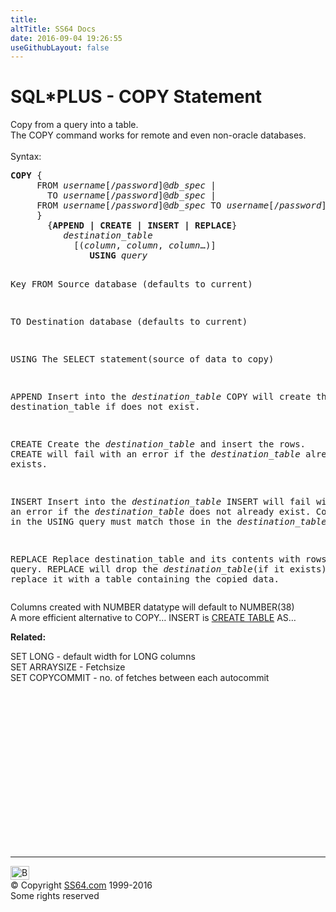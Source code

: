 ```yaml
---
title:
altTitle: SS64 Docs
date: 2016-09-04 19:26:55
useGithubLayout: false
---
```

<!-- #BeginLibraryItem "/Library/head_orasyntax.lbi" --><!-- #EndLibraryItem --><h1>SQL*PLUS - COPY Statement </h1> 
<p>Copy from a query into a table. <br>
  The COPY command works for remote and even non-oracle databases.<br>
  <br>
  Syntax:</p>
<pre><b>COPY</b> {
     FROM <i>username</i>[/<i>password</i>]@<i>db_spec</i> |
       TO <i>username</i>[/<i>password</i>]@<i>db_spec</i> |
     FROM <i>username</i>[/<i>password</i>]@<i>db_spec</i> TO <i>username</i>[/<i>password</i>]@<i>db_spec</i>
     }
       {<b>APPEND | CREATE | INSERT | REPLACE</b>}
          <i>destination_table</i> 
            [(<i>column</i>, <i>column</i>, <i>column</i>…)]
               <b>USING</b> <i>query</i>
 
Key
 FROM       Source database (defaults to current)

 TO         Destination database (defaults to current)

 USING      The SELECT statement(source of data to copy)

 APPEND     Insert into the <i>destination_table</i>
            COPY will create the destination_table if does not exist.

 CREATE     Create the <i>destination_table</i> and insert the rows.
            CREATE will fail with an error if the <i>destination_table</i> already exists.

 INSERT     Insert into the <i>destination_table</i>
            INSERT will fail with an error if the <i>destination_table</i> does not already exist.
            Columns in the USING query must match those in the <i>destination_table</i>. 

 REPLACE    Replace destination_table and its contents with rows from query.
            REPLACE will drop the <i>destination_table</i>(if it exists)and 
            replace it with a table containing the copied data. 
</pre>
<p>Columns created with NUMBER datatype will default to NUMBER(38)<br>
A more efficient alternative to COPY… INSERT is <a href="table_c.html">CREATE TABLE</a> AS…</p>
<p><b> Related:</b></p>
<p> SET LONG - default width for LONG columns<br>
SET ARRAYSIZE - Fetchsize<br>
SET COPYCOMMIT - no. of fetches between each autocommit</p><!-- #BeginLibraryItem "/Library/foot_ora.lbi" --><p>
<!-- oracle-footer -->
<ins class="adsbygoogle" style="display:inline-block;width:300px;height:250px" data-ad-client="ca-pub-6140977852749469" data-ad-slot="4275490898"></ins>
<script>
(adsbygoogle = window.adsbygoogle || []).push({});
</script></p>
<hr>
<div id="bl" class="footer"><a href="syntax-sqlplus-copy.html#"><img src="../images/top.png" width="30" height="22" alt="Back to the Top"></a></div>
<div id="br" class="footer, tagline">© Copyright <a href="http://ss64.com/">SS64.com</a> 1999-2016<br>
Some rights reserved</div><!-- #EndLibraryItem -->

